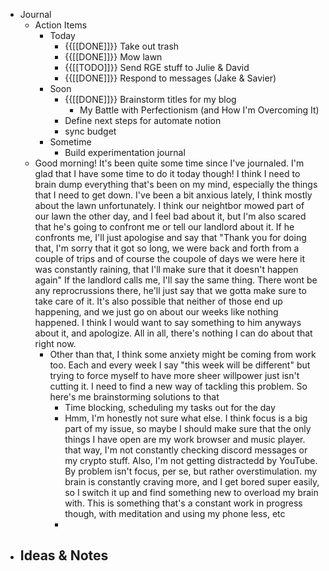 - Journal
    - Action Items
        - Today
            - {{[[DONE]]}} Take out trash
            - {{[[DONE]]}} Mow lawn
            - {{[[TODO]]}} Send RGE stuff to Julie & David
            - {{[[DONE]]}} Respond to messages (Jake & Savier)
        - Soon
            - {{[[DONE]]}} Brainstorm titles for my blog
                - My Battle with Perfectionism (and How I'm Overcoming It)
            - Define next steps for automate notion
            - sync budget
        - Sometime
            - Build experimentation journal
    - Good morning! It's been quite some time since I've journaled. I'm glad that I have some time to do it today though! I think I need to brain dump everything that's been on my mind, especially the things that I need to get down. I've been a bit anxious lately, I think mostly about the lawn unfortunately. I think our neightbor mowed part of our lawn the other day, and I feel bad about it, but I'm also scared that he's going to confront me or tell our landlord about it. If he confronts me, I'll just apologise and say that "Thank you for doing that, I'm sorry that it got so long, we were back and forth from a couple of trips and of course the coupole of days we were here it was constantly raining, that I'll make sure that it doesn't happen again" If the landlord calls me, I'll say the same thing. There wont be any reprocrussions there, he'll just say that we gotta make sure to take care of it. It's also possible that neither of those end up happening, and we just go on about our weeks like nothing happened. I think I would want to say something to him anyways about it, and apologize. All in all, there's nothing I can do about that right now. 
        - Other than that, I think some anxiety might be coming from work too. Each and every week I say "this week will be different" but trying to force myself to have more sheer willpower just isn't cutting it. I need to find a new way of tackling this problem. So here's me brainstorming solutions to that
            - Time blocking, scheduling my tasks out for the day 
            - Hmm, I'm honestly not sure what else. I think focus is a big part of my issue, so maybe I should make sure that the only things I have open are my work browser and music player. that way, I'm not constantly checking discord messages or my crypto stuff. Also, I'm not getting distractedd by YouTube. By problem isn't focus, per se, but rather overstimulation. my brain is constantly craving more, and I get bored super easily, so I switch it up and find something new to overload my brain with. This is something that's a constant work in progress though, with meditation and using my phone less, etc
            - 
- Ideas & Notes
    - 
